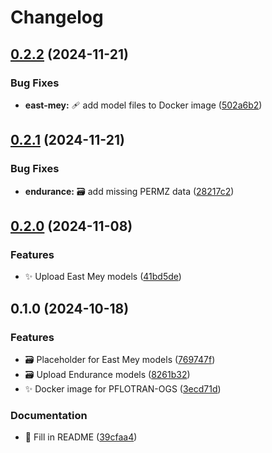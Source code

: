 # Changelog

## [0.2.2](https://github.com/ImperialCollegeLondon/StrataTrapper-models/compare/v0.2.1...v0.2.2) (2024-11-21)


### Bug Fixes

* **east-mey:** :adhesive_bandage: add model files to Docker image ([502a6b2](https://github.com/ImperialCollegeLondon/StrataTrapper-models/commit/502a6b2882eeb66c8ee60f424fb255a3ea7681b8))

## [0.2.1](https://github.com/ImperialCollegeLondon/StrataTrapper-models/compare/v0.2.0...v0.2.1) (2024-11-21)


### Bug Fixes

* **endurance:** :card_file_box: add missing PERMZ data ([28217c2](https://github.com/ImperialCollegeLondon/StrataTrapper-models/commit/28217c263756afddf091486025b08c29070370d8))

## [0.2.0](https://github.com/ImperialCollegeLondon/StrataTrapper-models/compare/v0.1.0...v0.2.0) (2024-11-08)


### Features

* :sparkles: Upload East Mey models ([41bd5de](https://github.com/ImperialCollegeLondon/StrataTrapper-models/commit/41bd5de30332622de82fd68e9c09fa765fee072d))

## 0.1.0 (2024-10-18)


### Features

* :card_file_box: Placeholder for East Mey models ([769747f](https://github.com/ImperialCollegeLondon/StrataTrapper-models/commit/769747f5c506454e5571b91fb7ee162a3766e0db))
* :card_file_box: Upload Endurance models ([8261b32](https://github.com/ImperialCollegeLondon/StrataTrapper-models/commit/8261b323970f9b5abe18418a9f567e32e41052ac))
* :sparkles: Docker image for PFLOTRAN-OGS ([3ecd71d](https://github.com/ImperialCollegeLondon/StrataTrapper-models/commit/3ecd71df474201d99dc9c0a04ab5aea8e97c96b9))


### Documentation

* :memo: Fill in README ([39cfaa4](https://github.com/ImperialCollegeLondon/StrataTrapper-models/commit/39cfaa4c1e70e8bdb527538e32cdaf19c7cf073a))
